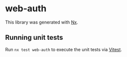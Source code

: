 # web-auth

This library was generated with [Nx](https://nx.dev).

## Running unit tests

Run `nx test web-auth` to execute the unit tests via [Vitest](https://vitest.dev/).
